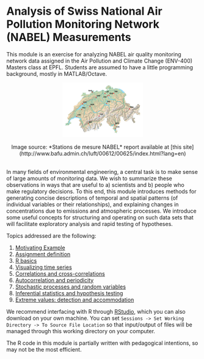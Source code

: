 # Analysis of Swiss National Air Pollution Monitoring Network (NABEL) Measurements

This module is an exercise for analyzing NABEL air quality monitoring network data assigned in the Air Pollution and Climate Change (ENV-400) Masters class at EPFL. Students are assumed to have a little programming background, mostly in MATLAB/Octave.

<center>
<figure>
<img src="./contents/figures/NABEL_Network.png" alt="from _Stations de mesure NABEL_" width="50%"/>
</figure>
<figcaption>
Image source: *Stations de mesure NABEL* report available at [this site](http://www.bafu.admin.ch/luft/00612/00625/index.html?lang=en)
</figcaption>
</center>
<br>

In many fields of environmental engineering, a central task is to make sense of large amounts of monitoring data. We wish to summarize these observations in ways that are useful to a) scientists and b) people who make regulatory decisions. To this end, this module introduces methods for generating concise descriptions of temporal and spatial patterns (of individual variables or their relationships), and explaining changes in concentrations due to emissions and atmospheric processes. We introduce some useful concepts for structuring and operating on such data sets that will facilitate exploratory analysis and rapid testing of hypotheses.

Topics addressed are the following:

1. <a href="http://rawgit.com/stakahama/aprl-env400-assignment/master/contents/01_Rintro.html" target="_blank">Motivating Example</a>
2. <a href="http://rawgit.com/stakahama/aprl-env400-assignment/master/contents/02_projectdef.html" target="_blank">Assignment definition</a>
3. <a href="http://rawgit.com/stakahama/aprl-env400-assignment/master/contents/03_Rbasics.html" target="_blank">R basics</a>
4. <a href="http://rawgit.com/stakahama/aprl-env400-assignment/master/contents/04_tseriesviz.html" target="_blank">Visualizing time series</a>
5. <a href="http://rawgit.com/stakahama/aprl-env400-assignment/master/contents/05_correlations.html" target="_blank">Correlations and cross-correlations</a>
6. <a href="http://rawgit.com/stakahama/aprl-env400-assignment/master/contents/06_signal.html" target="_blank">Autocorrelation and periodicity</a>
7. <a href="http://rawgit.com/stakahama/aprl-env400-assignment/master/contents/07_stochastic.html" target="_blank">Stochastic processes and random variables</a>
8. <a href="http://rawgit.com/stakahama/aprl-env400-assignment/master/contents/08_inferential.html" target="_blank">Inferential statistics and hypothesis testing</a>
9. <a href="http://rawgit.com/stakahama/aprl-env400-assignment/master/contents/09_extremevals.html" target="_blank">Extreme values: detection and accommodation</a>

We recommend interfacing with R through [RStudio](http://rstudio.com/), which you can also download on your own machine. You can set `Sessions -> Set Working Directory -> To Source File Location` so that input/output of files will be managed through this working directory on your computer.

The R code in this module is partially written with pedagogical intentions, so may not be the most efficient.
